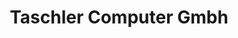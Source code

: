 ---
title: "Taschler Computer Gmbh"
url: /klagenfurt-am-woerthersee/taschler-computer-gmbh/
shop: Computer
---